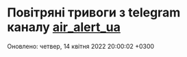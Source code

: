 # Повітряні тривоги з telegram каналу [air_alert_ua](https://t.me/air_alert_ua)

Оновлено:
четвер, 14 квітня 2022 20:00:02 +0300
